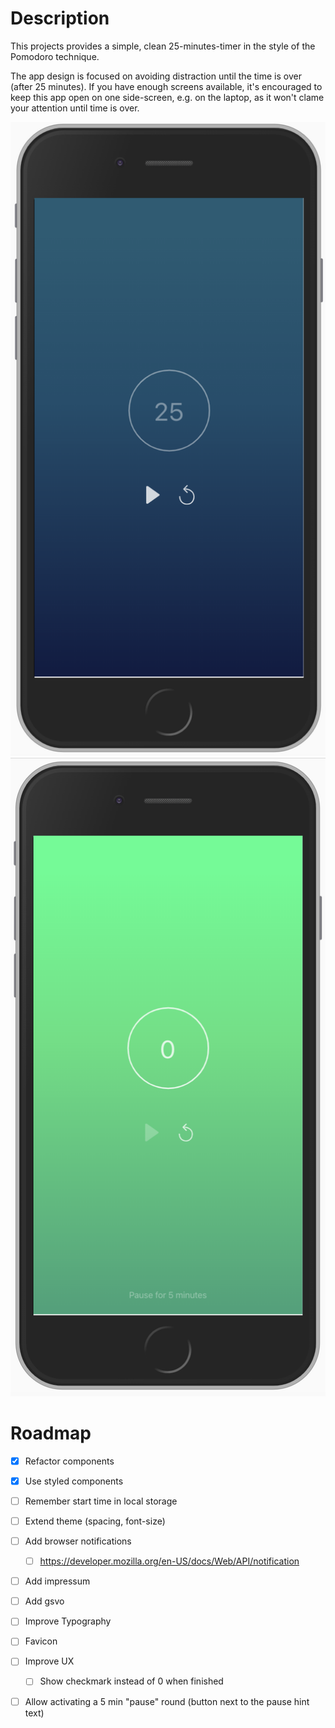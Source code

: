 # Description

This projects provides a simple, clean 25-minutes-timer in the style of the Pomodoro technique.

The app design is focused on avoiding distraction until the time is over (after 25 minutes).
If you have enough screens available, it's encouraged to keep this app open on one side-screen, e.g. on the laptop, as it won't clame your attention until time is over.

![Demo picture](docs/demo-initial.png)
![Demo picture](docs/demo-completed.png)

# Roadmap

- [x] Refactor components
- [x] Use styled components
- [ ] Remember start time in local storage
- [ ] Extend theme (spacing, font-size)
- [ ] Add browser notifications
  - [ ] https://developer.mozilla.org/en-US/docs/Web/API/notification
- [ ] Add impressum
- [ ] Add gsvo
- [ ] Improve Typography
- [ ] Favicon

- [ ] Improve UX
  - [ ] Show checkmark instead of 0 when finished
- [ ] Allow activating a 5 min "pause" round (button next to the pause hint text)
